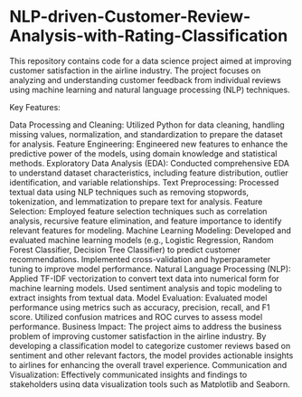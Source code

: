 # NLP-driven-Customer-Review-Analysis-with-Rating-Classification
This repository contains code for a data science project aimed at improving customer satisfaction in the airline industry. The project focuses on analyzing and understanding customer feedback from individual reviews using machine learning and natural language processing (NLP) techniques.

Key Features:

Data Processing and Cleaning: Utilized Python for data cleaning, handling missing values, normalization, and standardization to prepare the dataset for analysis.
Feature Engineering: Engineered new features to enhance the predictive power of the models, using domain knowledge and statistical methods.
Exploratory Data Analysis (EDA): Conducted comprehensive EDA to understand dataset characteristics, including feature distribution, outlier identification, and variable relationships.
Text Preprocessing: Processed textual data using NLP techniques such as removing stopwords, tokenization, and lemmatization to prepare text for analysis.
Feature Selection: Employed feature selection techniques such as correlation analysis, recursive feature elimination, and feature importance to identify relevant features for modeling.
Machine Learning Modeling: Developed and evaluated machine learning models (e.g., Logistic Regression, Random Forest Classifier, Decision Tree Classifier) to predict customer recommendations. Implemented cross-validation and hyperparameter tuning to improve model performance.
Natural Language Processing (NLP): Applied TF-IDF vectorization to convert text data into numerical form for machine learning models. Used sentiment analysis and topic modeling to extract insights from textual data.
Model Evaluation: Evaluated model performance using metrics such as accuracy, precision, recall, and F1 score. Utilized confusion matrices and ROC curves to assess model performance.
Business Impact: The project aims to address the business problem of improving customer satisfaction in the airline industry. By developing a classification model to categorize customer reviews based on sentiment and other relevant factors, the model provides actionable insights to airlines for enhancing the overall travel experience.
Communication and Visualization: Effectively communicated insights and findings to stakeholders using data visualization tools such as Matplotlib and Seaborn. Presented results in a clear and understandable manner to drive business decisions.

Objective: To develop a classification model that can automatically categorize customer reviews based on sentiment and other relevant factors, enabling airlines to quickly identify areas of improvement, prioritize customer-centric initiatives, and enhance the overall travel experience.
